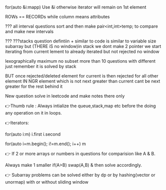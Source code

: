 for(auto &i:mapp) Use &i otherwise iterator will remain on 1st element

ROWs == RECORDs while column means attributes

??? all interval questions sort and then make pair<int,int>temp; to compare and make new intervals

??? ???stacks question defintiin + similar to code is similar to variable size subarray but (THERE iS no window)in stack we dont make 2 pointer we start iterating from current lement to already iterated but not rejected no window 

lexographically maximum no subset more than 10 questions with different just remember it is solved by stack


BUT once rejected/deleted element for current is then rejected for all other element
IN NGR  element which is not next greater than current cant be next greater for the rest behind it


New question solve in leetcode and make notes there only

👉Thumb rule : Always intialize the queue,stack,map etc before the doing any operation on it in loops.

👉Iterators:

for(auto i:m) i.first i.second

for(auto i=m.begin(); i!=m.end(); i++) m

👉 If 2 or more arrays or numbers in questions for comparision like A & B.

Always make 1 smaller if(A>B) swap(A,B) & then solve accordingly.


👉 Subarray problems can be solved either by dp or by hashing(vector or unormap) with or without sliding window
